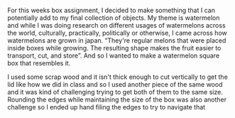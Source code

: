 For this weeks box assignment, I decided to make something that I can potentially add to my final collection of objects. My theme is watermelon and while I was doing research on different usages of watermelons across the world, culturally, practically, politically or otherwise, I came across how watermelons are grown in japan. “They're regular melons that were placed inside boxes while growing. The resulting shape makes the fruit easier to transport, cut, and store”. 
And so I wanted to make a watermelon square box that resembles it. </br>

I used some scrap wood and it isn't thick enough to cut vertically to get the lid like how we did in class and so I used another piece of the same wood and it was kind of challenging trying to get both of them to the same size. Rounding the edges while maintaining the size of the box was also another challenge so I ended up hand filing the edges to try to navigate that 

